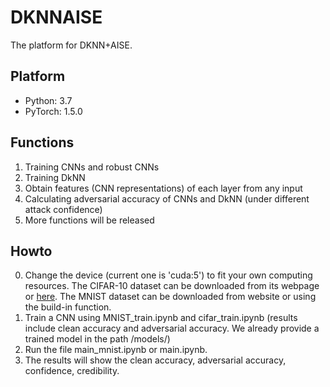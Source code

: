 # DKNNAISE
The platform for DKNN+AISE.
## Platform
* Python: 3.7
* PyTorch: 1.5.0
## Functions
1. Training CNNs and robust CNNs
2. Training DkNN
3. Obtain features (CNN representations) of each layer from any input
4. Calculating adversarial accuracy of CNNs and DkNN (under different attack confidence)
5. More functions will be released
## Howto
0. Change the device (current one is 'cuda:5') to fit your own computing resources. The CIFAR-10 dataset can be downloaded from its webpage or [here](https://github.com/wangren09/TrojanNetDetector/tree/master/DFTND/cifar10). The MNIST dataset can be downloaded from website or using the build-in function.
1. Train a CNN using MNIST_train.ipynb and cifar_train.ipynb (results include clean accuracy and adversarial accuracy. We already provide a trained model in the path /models/)
2. Run the file main_mnist.ipynb or main.ipynb.
3. The results will show the clean accuracy, adversarial accuracy, confidence, credibility.

